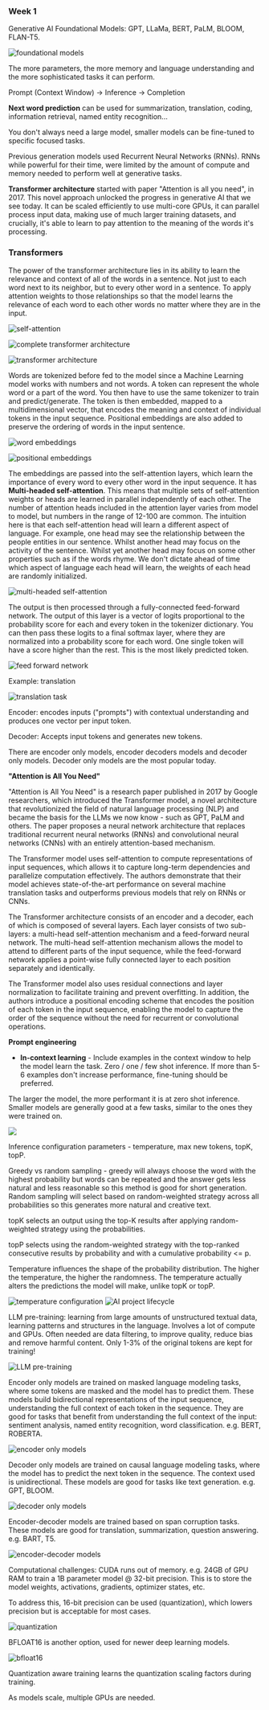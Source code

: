 ### Week 1

Generative AI Foundational Models: GPT, LLaMa, BERT, PaLM, BLOOM, FLAN-T5.

![foundational models](./images/foundational_models.png)

The more parameters, the more memory and language understanding and the more sophisticated tasks it can perform.

Prompt (Context Window) -> Inference -> Completion

**Next word prediction** can be used for summarization, translation, coding, information retrieval, named entity recognition...

You don't always need a large model, smaller models can be fine-tuned to specific focused tasks. 

Previous generation models used Recurrent Neural Networks (RNNs). RNNs while powerful for their time, were limited by the amount of compute and memory needed to perform well at generative tasks.

**Transformer architecture** started with paper "Attention is all you need", in 2017. This novel approach unlocked the progress in generative AI that we see today. It can be scaled efficiently to use multi-core GPUs, it can parallel process input data, making use of much larger training datasets, and crucially, it's able to learn to pay attention to the meaning of the words it's processing.

### Transformers

The power of the transformer architecture lies in its ability to learn the relevance and context of all of the words in a sentence. Not just to each word next to its neighbor, but to every other word in a sentence. To apply attention weights to those relationships so that the model learns the relevance of each word to each other words no matter where they are in the input. 

![self-attention](./images/self_attention.png)

![complete transformer architecture](./images/complete_transformer_architecture.png)

![transformer architecture](./images/transformer_architecture.png)

Words are tokenized before fed to the model since a Machine Learning model works with numbers and not words. A token can represent the whole word or a part of the word. You then have to use the same tokenizer to train and predict/generate. The token is then embedded, mapped to a multidimensional vector, that encodes the meaning and context of individual tokens in the input sequence. Positional embeddings are also added to preserve the ordering of words in the input sentence.

![word embeddings](./images/word_embeddings.png)

![positional embeddings](./images/positional_embeddings.png)

The embeddings are passed into the self-attention layers, which learn the importance of every word to every other word in the input sequence. It has **Multi-headed self-attention**. This means that multiple sets of self-attention weights or heads are learned in parallel independently of each other. The number of attention heads included in the attention layer varies from model to model, but numbers in the range of 12-100 are common. The intuition here is that each self-attention head will learn a different aspect of language. For example, one head may see the relationship between the people entities in our sentence. Whilst another head may focus on the activity of the sentence. Whilst yet another head may focus on some other properties such as if the words rhyme. We don't dictate ahead of time which aspect of language each head will learn, the weights of each head are randomly initialized.

![multi-headed self-attention](./images/multiheaded_self_attention.png)

The output is then processed through a fully-connected feed-forward network. The output of this layer is a vector of logits proportional to the probability score for each and every token in the tokenizer dictionary. You can then pass these logits to a final softmax layer, where they are normalized into a probability score for each word.
One single token will have a score higher than the rest. This is the most likely predicted token.

![feed forward network](./images/feed_forward_network.png)

Example: translation

![translation task](./images/transformer_task.png)

Encoder: encodes inputs ("prompts") with contextual understanding and produces one vector per input token.

Decoder: Accepts input tokens and generates new tokens.

There are encoder only models, encoder decoders models and decoder only models. Decoder only models are the most popular today.

**"Attention is All You Need"**

"Attention is All You Need" is a research paper published in 2017 by Google researchers, which introduced the Transformer model, a novel architecture that revolutionized the field of natural language processing (NLP) and became the basis for the LLMs we  now know - such as GPT, PaLM and others. The paper proposes a neural network architecture that replaces traditional recurrent neural networks (RNNs) and convolutional neural networks (CNNs) with an entirely attention-based mechanism. 

The Transformer model uses self-attention to compute representations of input sequences, which allows it to capture long-term dependencies and parallelize computation effectively. The authors demonstrate that their model achieves state-of-the-art performance on several machine translation tasks and outperforms previous models that rely on RNNs or CNNs.

The Transformer architecture consists of an encoder and a decoder, each of which is composed of several layers. Each layer consists of two sub-layers: a multi-head self-attention mechanism and a feed-forward neural network. The multi-head self-attention mechanism allows the model to attend to different parts of the input sequence, while the feed-forward network applies a point-wise fully connected layer to each position separately and identically. 

The Transformer model also uses residual connections and layer normalization to facilitate training and prevent overfitting. In addition, the authors introduce a positional encoding scheme that encodes the position of each token in the input sequence, enabling the model to capture the order of the sequence without the need for recurrent or convolutional operations.

**Prompt engineering**

- **In-context learning** - Include examples in the context window to help the model learn the task. Zero / one / few shot inference. If more than 5-6 examples don't increase performance, fine-tuning should be preferred. 

The larger the model, the more performant it is at zero shot inference. Smaller models are generally good at a few tasks, similar to the ones they were trained on.

![](./images/in_context_learning.png)

Inference configuration parameters - temperature, max new tokens, topK, topP.

Greedy vs random sampling - greedy will always choose the word with the highest probability but words can be repeated and the answer gets less natural and less reasonable so this method is good for short generation. Random sampling will select based on random-weighted strategy across all probabilities so this generates more natural and creative text.

topK selects an output using the top-K results after applying random-weighted strategy using the probabilities. 

topP selects using the random-weighted strategy with the top-ranked consecutive results by probability and with a cumulative probability <= p.

Temperature influences the shape of the probability distribution. The higher the temperature, the higher the randomness. The temperature actually alters the predictions the model will make, unlike topK or topP.

![temperature configuration](./images/temperature_config.png)
![AI project lifecycle](./images/project_lifecycle.png)

LLM pre-training: learning from large amounts of unstructured textual data, learning patterns and structures in the language. Involves a lot of compute and GPUs. Often needed are data filtering, to improve quality, reduce bias and remove harmful content. Only 1-3% of the original tokens are kept for training!

![LLM pre-training](./images/llm_pretraining.png)

Encoder only models are trained on masked language modeling tasks, where some tokens are masked and the model has to predict them. These models build bidirectional representations of the input sequence, understanding the full context of each token in the sequence. They are good for tasks that benefit from understanding the full context of the input: sentiment analysis, named entity recognition, word classification. e.g. BERT, ROBERTA.

![encoder only models](./images/autoencoding_models.png)

Decoder only models are trained on causal language modeling tasks, where the model has to predict the next token in the sequence. The context used is unidirectional. These models are good for tasks like text generation. e.g. GPT, BLOOM.

![decoder only models](./images/autoregressive_models.png)

Encoder-decoder models are trained based on span corruption tasks. These models are good for translation, summarization, question answering. e.g. BART, T5.

![encoder-decoder models](./images/sequence_to_sequence_models.png)

Computational challenges: CUDA runs out of memory. e.g. 24GB of GPU RAM to train a 1B parameter model @ 32-bit precision. This is to store the model weights, activations, gradients, optimizer states, etc.

To address this, 16-bit precision can be used (quantization), which lowers precision but is acceptable for most cases.

![quantization](./images/quantization.png)

BFLOAT16 is another option, used for newer deep learning models.

![bfloat16](./images/bfloat16_quantization.png)

Quantization aware training learns the quantization scaling factors during training.

As models scale, multiple GPUs are needed. 
